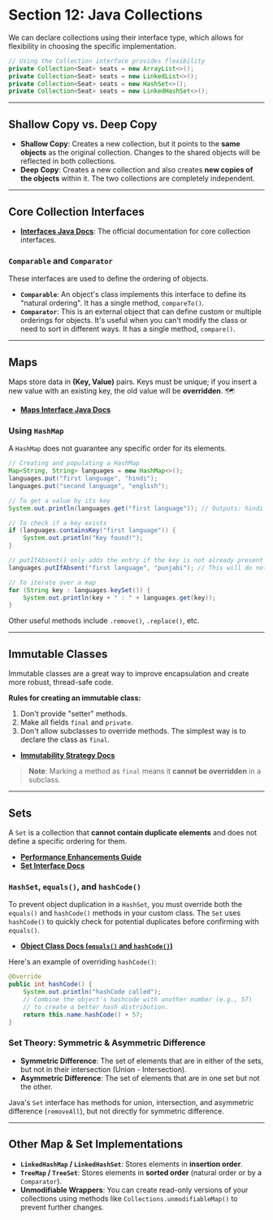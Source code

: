 # Section 12: Java Collections


We can declare collections using their interface type, which allows for flexibility in choosing the specific implementation.

```java
// Using the Collection interface provides flexibility
private Collection<Seat> seats = new ArrayList<>();
private Collection<Seat> seats = new LinkedList<>();
private Collection<Seat> seats = new HashSet<>();
private Collection<Seat> seats = new LinkedHashSet<>();
```

-----

## Shallow Copy vs. Deep Copy

  * **Shallow Copy**: Creates a new collection, but it points to the **same objects** as the original collection. Changes to the shared objects will be reflected in both collections.
  * **Deep Copy**: Creates a new collection and also creates **new copies of the objects** within it. The two collections are completely independent.

-----

## Core Collection Interfaces

  * **[Interfaces Java Docs](https://docs.oracle.com/javase/tutorial/collections/interfaces/index.html)**: The official documentation for core collection interfaces.

### `Comparable` and `Comparator`

These interfaces are used to define the ordering of objects.

  * **`Comparable`**: An object's class implements this interface to define its "natural ordering". It has a single method, `compareTo()`.
  * **`Comparator`**: This is an external object that can define custom or multiple orderings for objects. It's useful when you can't modify the class or need to sort in different ways. It has a single method, `compare()`.

-----

## Maps

Maps store data in **(Key, Value)** pairs. Keys must be unique; if you insert a new value with an existing key, the old value will be **overridden**. 🗺️

  * **[Maps Interface Java Docs](https://docs.oracle.com/javase/tutorial/collections/interfaces/index.html)**

### Using `HashMap`

A `HashMap` does not guarantee any specific order for its elements.

```java
// Creating and populating a HashMap
Map<String, String> languages = new HashMap<>();
languages.put("first language", "hindi");
languages.put("second language", "english");

// To get a value by its key
System.out.println(languages.get("first language")); // Outputs: hindi

// To check if a key exists
if (languages.containsKey("first language")) {
    System.out.println("Key found!");
}

// putIfAbsent() only adds the entry if the key is not already present
languages.putIfAbsent("first language", "punjabi"); // This will do nothing

// To iterate over a map
for (String key : languages.keySet()) {
    System.out.println(key + " : " + languages.get(key));
}
```

Other useful methods include `.remove()`, `.replace()`, etc.

-----

## Immutable Classes

Immutable classes are a great way to improve encapsulation and create more robust, thread-safe code.

**Rules for creating an immutable class:**

1.  Don't provide "setter" methods.
2.  Make all fields `final` and `private`.
3.  Don't allow subclasses to override methods. The simplest way is to declare the class as `final`.

<!-- end list -->

  * **[Immutability Strategy Docs](https://docs.oracle.com/javase/tutorial/essential/concurrency/imstrat.html)**

> **Note**: Marking a method as `final` means it **cannot be overridden** in a subclass.

-----

## Sets

A `Set` is a collection that **cannot contain duplicate elements** and does not define a specific ordering for them.

  * **[Performance Enhancements Guide](https://docs.oracle.com/javase/8/docs/technotes/guides/vm/performance-enhancements-7.html)**
  * **[Set Interface Docs](https://docs.oracle.com/javase/tutorial/collections/interfaces/set.html)**

### `HashSet`, `equals()`, and `hashCode()`

To prevent object duplication in a `HashSet`, you must override both the `equals()` and `hashCode()` methods in your custom class. The `Set` uses `hashCode()` to quickly check for potential duplicates before confirming with `equals()`.

  * **[Object Class Docs (`equals()` and `hashCode()`)](https://www.google.com/search?q=%5Bhttps://docs.oracle.com/javase/8/docs/api/java/lang/Object.html%23equals-java.lang.Object-%5D\(https://docs.oracle.com/javase/8/docs/api/java/lang/Object.html%23equals-java.lang.Object-\))**

Here's an example of overriding `hashCode()`:

```java
@Override
public int hashCode() {
    System.out.println("hashCode called");
    // Combine the object's hashcode with another number (e.g., 57)
    // to create a better hash distribution.
    return this.name.hashCode() + 57;
}
```

### Set Theory: Symmetric & Asymmetric Difference

  * **Symmetric Difference**: The set of elements that are in either of the sets, but not in their intersection (Union - Intersection).
  * **Asymmetric Difference**: The set of elements that are in one set but not the other.

Java's `Set` interface has methods for union, intersection, and asymmetric difference (`removeAll`), but not directly for symmetric difference.

-----

## Other Map & Set Implementations

  * **`LinkedHashMap` / `LinkedHashSet`**: Stores elements in **insertion order**.
  * **`TreeMap` / `TreeSet`**: Stores elements in **sorted order** (natural order or by a `Comparator`).
  * **Unmodifiable Wrappers**: You can create read-only versions of your collections using methods like `Collections.unmodifiableMap()` to prevent further changes.

